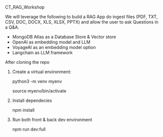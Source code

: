CT_RAG_Workshop

We will leverage the following to build a RAG App do ingest files (PDF, TXT, CSV, DOC, DOCX, XLS, XLSX, PPTX) and allow the user to ask Questions in a Q&A.
- MongoDB Atlas as a Database Store & Vector store
- OpenAI as embedding model and LLM
- VoyageAI as an embedding model option
- Langchain as LLM framework



After cloning the repo

1. Create a virtual environment:

    python3 -m venv myenv
    
    source myenv/bin/activate

2. Install dependecies

    npm install

3. Run both front & back dev environment

    npm run dev:full
